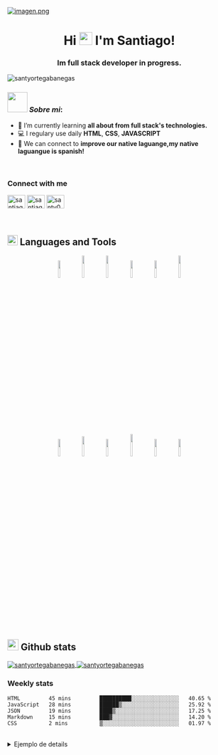<!--
**SantyOrtegaBanegas/SantyOrtegaBanegas** is a ✨ _special_ ✨ repository because its `README.md` (this file) appears on your GitHub profile.

Here are some ideas to get you started:

- 🌱 I’m currently learning ...
- 👯 I’m looking to collaborate on ...
- 🤔 I’m looking for help with ...
- 💬 Ask me about ...
- 📫 How to reach me: ...
- 😄 Pronouns: ...
- ⚡ Fun fact: ...
-->

[![imagen.png](https://i.postimg.cc/ydkR2sLS/imagen.png)](https://postimg.cc/wyY3m886)

<h1 align="center">Hi <img src="https://github.com/TheDudeThatCode/TheDudeThatCode/blob/master/Assets/Hi.gif" width="29px"> I'm Santiago!</h1>
<h3 align="center">Im full stack developer in progress.</h3>

<p align="left"> <img src="https://komarev.com/ghpvc/?username=santyortegabanegas&label=Profile%20views&color=0e75b6&style=flat" alt="santyortegabanegas" /> </p>


### <img src="https://github.com/TheDudeThatCode/TheDudeThatCode/blob/master/Assets/Developer.gif" width="45px"> ***Sobre mi***:
- 🌱 I’m currently learning **all about from full stack's technologies.**
- 💻 I regulary use daily **HTML**, **CSS**, **JAVASCRIPT**
- 🤝 We can connect to **improve our native laguange,my native laguangue is spanish!**

<br/>

<h3 align="left">Connect with me</h3>
<p align="left">
<a href="https://codepen.io/santiagoortegabanegas" target="blank"><img align="center" src="https://raw.githubusercontent.com/rahuldkjain/github-profile-readme-generator/master/src/images/icons/Social/codepen.svg" alt="santiagoortegabanegas" height="30" width="40" /></a>
<a href="https://linkedin.com/in/santiago-ortega-banegas" target="blank"><img align="center" src="https://raw.githubusercontent.com/rahuldkjain/github-profile-readme-generator/master/src/images/icons/Social/linked-in-alt.svg" alt="santiago-ortega-banegas" height="30" width="40" /></a>
<a href="https://www.hackerrank.com/santy08" target="blank"><img align="center" src="https://raw.githubusercontent.com/rahuldkjain/github-profile-readme-generator/master/src/images/icons/Social/hackerrank.svg" alt="santy08" height="30" width="40" /></a>
</p>

<br/>

<!-- Languages -->

## <img src = "https://media1.giphy.com/media/JZ40cnfnN11KycrvMF/giphy.gif?cid=ecf05e47a0n3gi1bfqntqmob8g9aid1oyj2wr3ds3mg700bl&rid=giphy.gif" width = 23px> **Languages and Tools**

<p align="center">
  <code><img width="10%"   src="https://www.vectorlogo.zone/logos/w3_html5/w3_html5-ar21.svg"></code>
  <code><img width="10%"   height="50px" src="https://github.com/WanCirone/wancirone/blob/main/logos/1200px-Devicon-css3-plain.svg.png"></code>
  <code><img width="10%"   height="50px" src="https://github.com/WanCirone/wancirone/blob/main/logos/javascript-1.svg"></code>
  <code><img width="10%"   src="https://www.vectorlogo.zone/logos/git-scm/git-scm-ar21.svg"></code>
  <code><img width="10%"   src="https://www.vectorlogo.zone/logos/getbootstrap/getbootstrap-ar21.svg"></code>
  <code><img width="10%"   height="50px" src="https://github.com/WanCirone/wancirone/blob/main/logos/material-ui-1.svg"></code>
  <br />
  <code><img width="10%"   src="https://www.vectorlogo.zone/logos/reactjs/reactjs-ar21.svg"></code>
  <code><img width="10%"   height="45" src="https://cdn.worldvectorlogo.com/logos/redux.svg"></code>
  <code><img width="10%"   src="https://www.vectorlogo.zone/logos/nodejs/nodejs-ar21.svg"></code>
  <code><img  width="10%"   height="50px" src="https://github.com/WanCirone/wancirone/blob/main/logos/expressjs.svg"></code>
  <code><img width="10%"   src="https://www.vectorlogo.zone/logos/postgresql/postgresql-ar21.svg"></code>
  <code><img  width="10%"   src="https://www.vectorlogo.zone/logos/sequelizejs/sequelizejs-ar21.svg"></code>
  <br />
</p>



<br/>

<!-- My projects  -->                                                                                                                                                         
<!-- Blog posts  -->                                                                                                                                                     
                                                                                                                                                     
                                                                                                                                                     

<!-- Github stats -->

## <img src='https://media1.giphy.com/media/du3J3cXyzhj75IOgvA/giphy.gif?cid=ecf05e47x2g034i9pzwtzzsd3xgg2w9nr94t4tflbbgo3008&rid=giphy.gif' width='25px'>  **Github stats**

<a href="https://github.com/anuraghazra/github-readme-stats"><img align="center" src="https://github-readme-stats.vercel.app/api?username=santyortegabanegas&show_icons=true&locale=en&theme=gruvbox&hide_border=false&count_private=true&hide=stars" alt="santyortegabanegas" />
</a>
<a href="https://github.com/anuraghazra/github-readme-stats"><img align="center" src="https://github-readme-stats.vercel.app/api/top-langs?username=santyortegabanegas&show_icons=true&locale=en&theme=gruvbox&hide_border=false&layout=compact&langs_count=8" alt="santyortegabanegas" />
</a>

### **Weekly stats**
<!--START_SECTION:waka-->
```text
HTML         45 mins         ██████████░░░░░░░░░░░░░░░   40.65 % 
JavaScript   28 mins         ██████▒░░░░░░░░░░░░░░░░░░   25.92 % 
JSON         19 mins         ████▒░░░░░░░░░░░░░░░░░░░░   17.25 % 
Markdown     15 mins         ███▓░░░░░░░░░░░░░░░░░░░░░   14.20 % 
CSS          2 mins          ▒░░░░░░░░░░░░░░░░░░░░░░░░   01.97 % 
```
<!--END_SECTION:waka-->

<br/>

<!--Ejemplo de details-->

<details>
  
<summary>
Ejemplo de details  
</summary>
  
<a href="https://github.com/anuraghazra/github-readme-stats">
  <img align="center" src="https://github-readme-stats.vercel.app/api/pin/?username=anuraghazra&repo=github-readme-stats" />
</a>
<a href="https://github.com/anuraghazra/convoychat">
  <img align="center" src="https://github-readme-stats.vercel.app/api/pin/?username=anuraghazra&repo=convoychat" />
</a>

</details>



